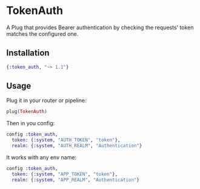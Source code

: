 # TokenAuth

A Plug that provides Bearer authentication by checking the requests' token
matches the configured one.

## Installation

```elixir
{:token_auth, "~> 1.1"}
```

## Usage

Plug it in your router or pipeline:

```elixir
plug(TokenAuth)
```

Then in you config:

```elixir
config :token_auth,
  token: {:system, "AUTH_TOKEN", "token"},
  realm: {:system, "AUTH_REALM", "Authentication"}
```

It works with any env name:


```elixir
config :token_auth,
  token: {:system, "APP_TOKEN", "token"},
  realm: {:system, "APP_REALM", "Authentication"}
```
